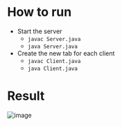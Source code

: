# How to run 
- Start the server 
  - `javac Server.java`
  - `java Server.java`
- Create the new tab for each client 
  - `javac Client.java`
  - `java Client.java`
# Result
![image](https://github.com/lcaohoanq/Java-Socket-Group-Chat/assets/136492579/7aaf2709-f697-4175-8c20-d450ebb03265)
